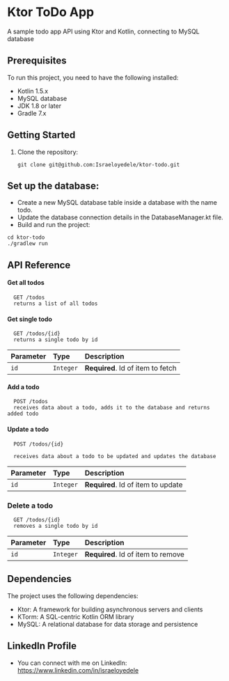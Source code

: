 
# Ktor ToDo App

A sample todo app API using Ktor and Kotlin, connecting to MySQL database

## Prerequisites

To run this project, you need to have the following installed:

- Kotlin 1.5.x
- MySQL database
- JDK 1.8 or later
- Gradle 7.x


## Getting Started

1. Clone the repository:

   ```shell
   git clone git@github.com:Israeloyedele/ktor-todo.git

##  Set up the database:

- Create a new MySQL database table inside a database with the name todo.
- Update the database connection details in the DatabaseManager.kt file.
- Build and run the project:
``` shell
cd ktor-todo
./gradlew run
```


## API Reference

#### Get all todos

```
  GET /todos
  returns a list of all todos
```

#### Get single todo

```
  GET /todos/{id}
  returns a single todo by id
```

| Parameter | Type     | Description                       |
| :-------- | :------- | :-------------------------------- |
| `id`      | `Integer` | **Required**. Id of item to fetch |

#### Add a todo

```
  POST /todos
  receives data about a todo, adds it to the database and returns added todo
```
#### Update a todo

```
  POST /todos/{id}
  
  receives data about a todo to be updated and updates the database
```
| Parameter | Type     | Description                       |
| :-------- | :------- | :-------------------------------- |
| `id`      | `Integer` | **Required**. Id of item to update |

### Delete a todo

```
  GET /todos/{id}
  removes a single todo by id
```

| Parameter | Type     | Description                       |
| :-------- | :------- | :-------------------------------- |
| `id`      | `Integer` | **Required**. Id of item to remove |

## Dependencies

The project uses the following dependencies:

- Ktor: A framework for building asynchronous servers and clients
- KTorm: A SQL-centric Kotlin ORM library
- MySQL: A relational database for data storage and persistence

## LinkedIn Profile
* You can connect with me on LinkedIn: https://www.linkedin.com/in/israeloyedele
